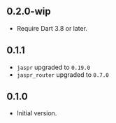 ## 0.2.0-wip

- Require Dart 3.8 or later.

## 0.1.1

- `jaspr` upgraded to `0.19.0`
- `jaspr_router` upgraded to `0.7.0`

## 0.1.0

- Initial version.
